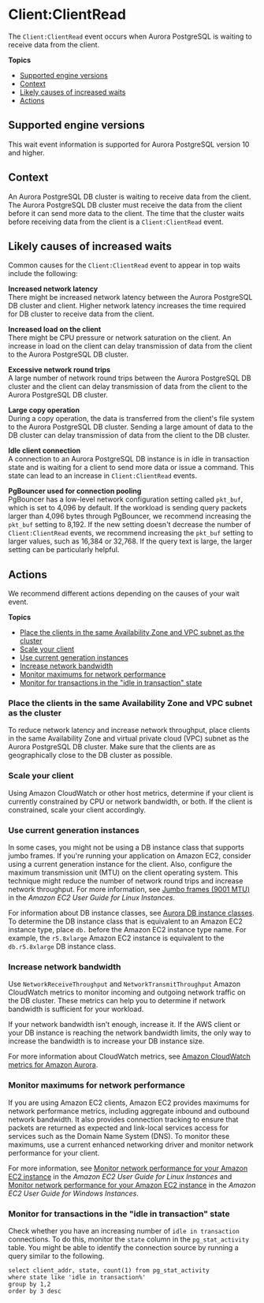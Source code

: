 # Client:ClientRead<a name="apg-waits.clientread"></a>

The `Client:ClientRead` event occurs when Aurora PostgreSQL is waiting to receive data from the client\.

**Topics**
+ [Supported engine versions](#apg-waits.clientread.context.supported)
+ [Context](#apg-waits.clientread.context)
+ [Likely causes of increased waits](#apg-waits.clientread.causes)
+ [Actions](#apg-waits.clientread.actions)

## Supported engine versions<a name="apg-waits.clientread.context.supported"></a>

This wait event information is supported for Aurora PostgreSQL version 10 and higher\.

## Context<a name="apg-waits.clientread.context"></a>

An Aurora PostgreSQL DB cluster is waiting to receive data from the client\. The Aurora PostgreSQL DB cluster must receive the data from the client before it can send more data to the client\. The time that the cluster waits before receiving data from the client is a `Client:ClientRead` event\.

## Likely causes of increased waits<a name="apg-waits.clientread.causes"></a>

Common causes for the `Client:ClientRead` event to appear in top waits include the following: 

**Increased network latency**  
There might be increased network latency between the Aurora PostgreSQL DB cluster and client\. Higher network latency increases the time required for DB cluster to receive data from the client\.

**Increased load on the client**  
There might be CPU pressure or network saturation on the client\. An increase in load on the client can delay transmission of data from the client to the Aurora PostgreSQL DB cluster\.

**Excessive network round trips**  
A large number of network round trips between the Aurora PostgreSQL DB cluster and the client can delay transmission of data from the client to the Aurora PostgreSQL DB cluster\.

**Large copy operation**  
During a copy operation, the data is transferred from the client's file system to the Aurora PostgreSQL DB cluster\. Sending a large amount of data to the DB cluster can delay transmission of data from the client to the DB cluster\.

**Idle client connection**  
A connection to an Aurora PostgreSQL DB instance is in idle in transaction state and is waiting for a client to send more data or issue a command\. This state can lead to an increase in `Client:ClientRead` events\.

**PgBouncer used for connection pooling**  
PgBouncer has a low\-level network configuration setting called `pkt_buf`, which is set to 4,096 by default\. If the workload is sending query packets larger than 4,096 bytes through PgBouncer, we recommend increasing the `pkt_buf` setting to 8,192\. If the new setting doesn't decrease the number of `Client:ClientRead` events, we recommend increasing the `pkt_buf` setting to larger values, such as 16,384 or 32,768\. If the query text is large, the larger setting can be particularly helpful\.

## Actions<a name="apg-waits.clientread.actions"></a>

We recommend different actions depending on the causes of your wait event\.

**Topics**
+ [Place the clients in the same Availability Zone and VPC subnet as the cluster](#apg-waits.clientread.actions.az-vpc-subnet)
+ [Scale your client](#apg-waits.clientread.actions.scale-client)
+ [Use current generation instances](#apg-waits.clientread.actions.db-instance-class)
+ [Increase network bandwidth](#apg-waits.clientread.actions.increase-network-bandwidth)
+ [Monitor maximums for network performance](#apg-waits.clientread.actions.monitor-network-performance)
+ [Monitor for transactions in the "idle in transaction" state](#apg-waits.clientread.actions.check-idle-in-transaction)

### Place the clients in the same Availability Zone and VPC subnet as the cluster<a name="apg-waits.clientread.actions.az-vpc-subnet"></a>

To reduce network latency and increase network throughput, place clients in the same Availability Zone and virtual private cloud \(VPC\) subnet as the Aurora PostgreSQL DB cluster\. Make sure that the clients are as geographically close to the DB cluster as possible\.

### Scale your client<a name="apg-waits.clientread.actions.scale-client"></a>

Using Amazon CloudWatch or other host metrics, determine if your client is currently constrained by CPU or network bandwidth, or both\. If the client is constrained, scale your client accordingly\.

### Use current generation instances<a name="apg-waits.clientread.actions.db-instance-class"></a>

In some cases, you might not be using a DB instance class that supports jumbo frames\. If you're running your application on Amazon EC2, consider using a current generation instance for the client\. Also, configure the maximum transmission unit \(MTU\) on the client operating system\. This technique might reduce the number of network round trips and increase network throughput\. For more information, see [ Jumbo frames \(9001 MTU\)](https://docs.aws.amazon.com/AWSEC2/latest/UserGuide/network_mtu.html#jumbo_frame_instances) in the *Amazon EC2 User Guide for Linux Instances*\.

For information about DB instance classes, see [Aurora DB instance classes](Concepts.DBInstanceClass.md)\. To determine the DB instance class that is equivalent to an Amazon EC2 instance type, place `db.` before the Amazon EC2 instance type name\. For example, the `r5.8xlarge` Amazon EC2 instance is equivalent to the `db.r5.8xlarge` DB instance class\.

### Increase network bandwidth<a name="apg-waits.clientread.actions.increase-network-bandwidth"></a>

Use `NetworkReceiveThroughput` and `NetworkTransmitThroughput` Amazon CloudWatch metrics to monitor incoming and outgoing network traffic on the DB cluster\. These metrics can help you to determine if network bandwidth is sufficient for your workload\. 

If your network bandwidth isn't enough, increase it\. If the AWS client or your DB instance is reaching the network bandwidth limits, the only way to increase the bandwidth is to increase your DB instance size\.

For more information about CloudWatch metrics,  see [Amazon CloudWatch metrics for Amazon Aurora](Aurora.AuroraMonitoring.Metrics.md)\.

### Monitor maximums for network performance<a name="apg-waits.clientread.actions.monitor-network-performance"></a>

If you are using Amazon EC2 clients, Amazon EC2 provides maximums for network performance metrics, including aggregate inbound and outbound network bandwidth\. It also provides connection tracking to ensure that packets are returned as expected and link\-local services access for services such as the Domain Name System \(DNS\)\. To monitor these maximums, use a current enhanced networking driver and monitor network performance for your client\. 

For more information, see [ Monitor network performance for your Amazon EC2 instance](https://docs.aws.amazon.com/AWSEC2/latest/UserGuide/monitoring-network-performance-ena.html) in the *Amazon EC2 User Guide for Linux Instances* and [Monitor network performance for your Amazon EC2 instance](https://docs.aws.amazon.com/AWSEC2/latest/WindowsGuide/monitoring-network-performance-ena.html) in the *Amazon EC2 User Guide for Windows Instances*\.

### Monitor for transactions in the "idle in transaction" state<a name="apg-waits.clientread.actions.check-idle-in-transaction"></a>

Check whether you have an increasing number of `idle in transaction` connections\. To do this, monitor the `state` column in the `pg_stat_activity` table\. You might be able to identify the connection source by running a query similar to the following\.

```
select client_addr, state, count(1) from pg_stat_activity 
where state like 'idle in transaction%' 
group by 1,2 
order by 3 desc
```